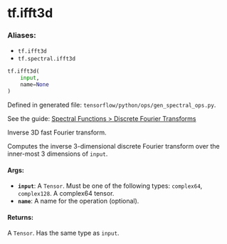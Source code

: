 <div itemscope itemtype="http://developers.google.com/ReferenceObject">
<meta itemprop="name" content="tf.ifft3d" />
</div>

# tf.ifft3d

### Aliases:

* `tf.ifft3d`
* `tf.spectral.ifft3d`

``` python
tf.ifft3d(
    input,
    name=None
)
```



Defined in generated file: `tensorflow/python/ops/gen_spectral_ops.py`.

See the guide: [Spectral Functions > Discrete Fourier Transforms](../../../api_guides/python/spectral_ops.md#Discrete_Fourier_Transforms)

Inverse 3D fast Fourier transform.

Computes the inverse 3-dimensional discrete Fourier transform over the
inner-most 3 dimensions of `input`.

#### Args:

* <b>`input`</b>: A `Tensor`. Must be one of the following types: `complex64`, `complex128`.
    A complex64 tensor.
* <b>`name`</b>: A name for the operation (optional).


#### Returns:

A `Tensor`. Has the same type as `input`.